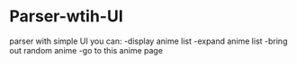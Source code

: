 # Parser-wtih-UI
parser with simple UI
you can:
-display anime list
-expand anime list
-bring out random anime
-go to this anime page
